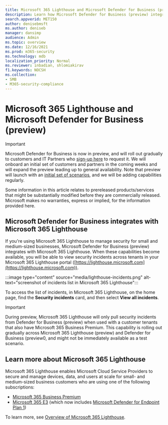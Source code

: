```yaml
---
title: Microsoft 365 Lighthouse and Microsoft Defender for Business (preview)
description: Learn how Microsoft Defender for Business (preview) integrates with Microsoft 365 Lighthouse
search.appverid: MET150
author: denisebmsft
ms.author: deniseb
manager: dansimp 
audience: Admin
ms.topic: overview
ms.date: 12/16/2021
ms.prod: m365-security
ms.technology: mdb
localization_priority: Normal
ms.reviewer: inbadian, shlomiakirav
f1.keywords: NOCSH 
ms.collection: 
- SMB
- M365-security-compliance
---
```


# Microsoft 365 Lighthouse and Microsoft Defender for Business (preview)

> [!IMPORTANT]
> Microsoft Defender for Business is now in preview, and will roll out gradually to customers and IT Partners who [sign-up here](https://aka.ms/mdb-preview) to request it. We will onboard an initial set of customers and partners in the coming weeks and will expand the preview leading up to general availability. Note that preview will launch with an [initial set of scenarios](mdb-tutorials.md#try-these-preview-scenarios), and we will be adding capabilities regularly.
> 
> Some information in this article relates to prereleased products/services that might be substantially modified before they are commercially released. Microsoft makes no warranties, express or implied, for the information provided here. 

## Microsoft Defender for Business integrates with Microsoft 365 Lighthouse

If you're using Microsoft 365 Lighthouse to manage security for small and medium-sized businesses, Microsoft Defender for Business (preview) integrates with Microsoft 365 Lighthouse. When these capabilities become available, you will be able to view security incidents across tenants in your Microsoft 365 Lighthouse portal ([https://lighthouse.microsoft.com](https://lighthouse.microsoft.com)). 

:::image type="content" source="media/lighthouse-incidents.png" alt-text="screenshot of incidents list in Microsoft 365 Lighthouse":::

To access the list of incidents, in Microsoft 365 Lighthouse, on the home page, find the **Security incidents** card, and then select **View all incidents**.

> [!IMPORTANT]
> During preview, Microsoft 365 Lighthouse will only pull security incidents from Defender for Business (preview) when used with a customer tenants that also have Microsoft 365 Business Premium. This capability is rolling out gradually across Microsoft 365 Lighthouse (preview) and Defender for Business (preview0, and might not be immediately available as a test scenario.

## Learn more about Microsoft 365 Lighthouse

Microsoft 365 Lighthouse enables Microsoft Cloud Service Providers to secure and manage devices, data, and users at scale for small- and medium-sized business customers who are using one of the following subscriptions:

- [Microsoft 365 Business Premium](../../admin/admin-overview/what-is-microsoft-365.md)
- [Microsoft 365 E3](../../enterprise/microsoft-365-overview.md) (which now includes [Microsoft Defender for Endpoint Plan 1](../defender-endpoint/defender-endpoint-plan-1.md))

To learn more, see [Overview of Microsoft 365 Lighthouse](../../lighthouse/m365-lighthouse-overview.md).
